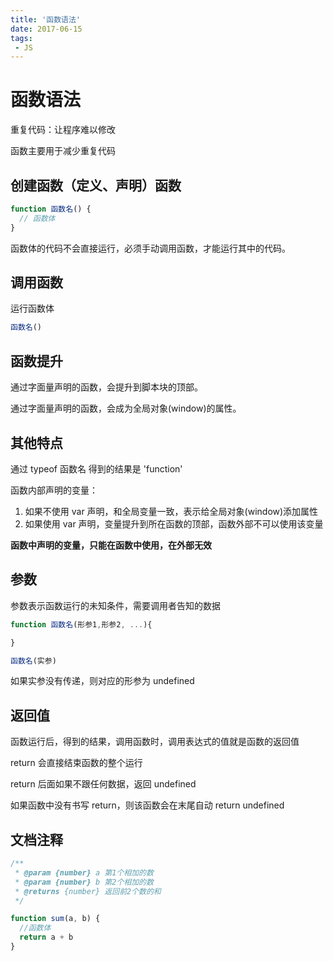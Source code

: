 ```yaml
---
title: '函数语法'
date: 2017-06-15
tags:
 - JS
---
```


# 函数语法

重复代码：让程序难以修改

函数主要用于减少重复代码

## 创建函数（定义、声明）函数

```js
function 函数名() {
  // 函数体
}
```

函数体的代码不会直接运行，必须手动调用函数，才能运行其中的代码。

## 调用函数

运行函数体

```js
函数名()
```

## 函数提升

通过字面量声明的函数，会提升到脚本块的顶部。

通过字面量声明的函数，会成为全局对象(window)的属性。

## 其他特点

通过 typeof 函数名 得到的结果是 'function'

函数内部声明的变量：

1. 如果不使用 var 声明，和全局变量一致，表示给全局对象(window)添加属性
2. 如果使用 var 声明，变量提升到所在函数的顶部，函数外部不可以使用该变量

**函数中声明的变量，只能在函数中使用，在外部无效**

## 参数

参数表示函数运行的未知条件，需要调用者告知的数据

```js
function 函数名(形参1,形参2, ...){

}

函数名(实参)
```

如果实参没有传递，则对应的形参为 undefined

## 返回值

函数运行后，得到的结果，调用函数时，调用表达式的值就是函数的返回值

return 会直接结束函数的整个运行

return 后面如果不跟任何数据，返回 undefined

如果函数中没有书写 return，则该函数会在末尾自动 return undefined

## 文档注释

```js
/**
 * @param {number} a 第1个相加的数
 * @param {number} b 第2个相加的数
 * @returns {number} 返回前2个数的和
 */

function sum(a, b) {
  //函数体
  return a + b
}
```
